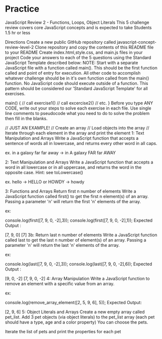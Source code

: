 # Practice

JavaScript Review 2 - Functions, Loops, Object Literals
This 5 challenge review covers core JavaScript concepts and is expected to take Students 1.5 hr or less

Directions
Create a new public GitHub repository called javascript-concept-review-level-2
Clone repository and copy the contents of this README file to your README
Create index.html,style.css, and main.js files in your project
Code your answers to each of the 5 questions using the Standard JavaScript Template described below:
NOTE: Start with a separate JavaScript file with a function called main(). This should be the first function called and point of entry for execution. All other code to accomplish whatever challenge should be in it's own function called from the main() function. No JavaScript code should execute outside of a function. This pattern should be considered our 'Standard JavaScript Template' for all exercises.

main() {
    // call exercise1()
    // call excercise2()
    // etc.
}
Before you type ANY CODE, write out your steps to solve each exercise in each file. Use single line comments to pseudocode what you need to do to solve the problem then fill in the blanks.

// JUST AN EXAMPLE!
// Create an array
// Load objects into the array
// Iterate through each element in the array and print the element
1: Text Manipulation and Arrays
Write a JavaScript function that accepts a sentence of words all in lowercase, and returns every other word in all caps.

ex. in a galaxy far far away -> in A galaxy FAR far AWAY

2: Text Manipulation and Arrays
Write a JavaScript function that accepts a word in all lowercase or in all uppercase, and returns the word in the opposite case. Hint: see toLowercase()

ex. hello -> HELLO or HOWDY -> howdy

3: Functions and Arrays
Return first n number of elements
Write a JavaScript function called first() to get the first n element(s) of an array. Passing a parameter 'n' will return the first 'n' elements of the array.

ex:

console.log(first([7, 9, 0, -2],3));
console.log(first([7, 9, 0, -2],1));
Expected Output :

[7, 9, 0] 
[7] 
3b: Return last n number of elements
Write a JavaScript function called last to get the last n number of element(s) of an array. Passing a parameter 'n' will return the last 'n' elements of the array.

ex:

console.log(last([7, 9, 0, -2],3)); 
console.log(last([7, 9, 0, -2],6));
Expected Output :

[9, 0, -2] 
[7, 9, 0, -2]
4: Array Manipulation
Write a JavaScript function to remove an element with a specific value from an array.

ex:

console.log(remove_array_element([2, 5, 9, 6], 5));
Expected Output:

[2, 9, 6]
5: Object Literals and Arrays
Create a new empty array called pet_list. Add 3 pet objects (via object literals) to the pet_list array (each pet should have a type, age and a color property) You can choose the pets.

Iterate the list of pets and print the properties for each pet